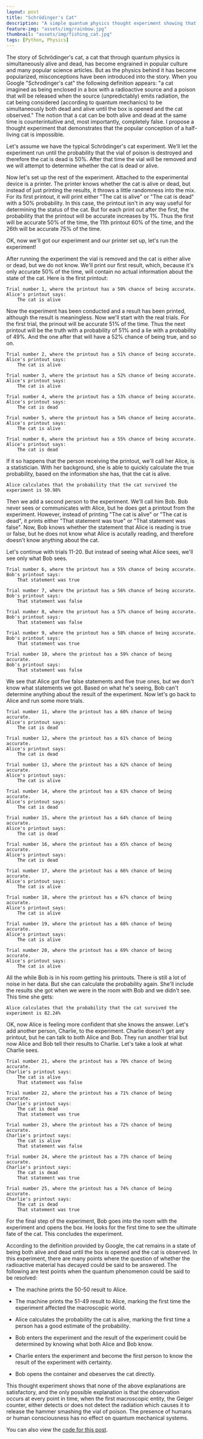```yaml
---
layout: post
title: "Schrödinger's Cat"
description: "A simple quantum physics thought experiment showing that the notion of macroscopic objects (like cats) being simultaneously dead and alive does not withstand close inspection"
feature-img: "assets/img/rainbow.jpg"
thumbnail: "assets/img/fishing_cat.jpg"
tags: [Python, Physics]
---
```


The story of Schrödinger's cat, a cat that through quantum physics is simultaneously alive and dead, has become engrained in popular culture and many popular science articles. But as the physics behind it has become popularized, misconceptions have been introduced into the story. When you Google "Schrodinger's cat" the following definition appears: "a cat imagined as being enclosed in a box with a radioactive source and a poison that will be released when the source (unpredictably) emits radiation, the cat being considered (according to quantum mechanics) to be simultaneously both dead and alive until the box is opened and the cat observed." The notion that a cat can be both alive and dead at the same time is counterintuitive and, most importantly, completely false. I propose a thought experiment that demonstrates that the popular conception of a half-living cat is impossible.<!--more-->


Let's assume we have the typical Schrödinger's cat experiment. We'll let the experiment run until the probability that the vial of poison is destroyed and therefore the cat is dead is 50%. After that time the vial will be removed and we will attempt to determine whether the cat is dead or alive.

Now let's set up the rest of the experiment. Attached to the experimental device is a printer. The printer knows whether the cat is alive or dead, but instead of just printing the results, it throws a little randomness into the mix. For its first printout, it will print either "The cat is alive" or "The cat is dead" with a 50% probability. In this case, the printout isn't in any way useful for determining the status of the cat. But for each print out after the first, the probability that the printout will be accurate increases by 1%. Thus the first will be accurate 50% of the time, the 11th printout 60% of the time, and the 26th will be accurate 75% of the time.

OK, now we'll got our experiment and our printer set up, let's run the experiment!


After running the experiment the vial is removed and the cat is either alive or dead, but we do not know. We'll print our first result,  which, because it's only accurate 50% of the time, will contain no actual information about the state of the cat. Here is the first printout:

    
    Trial number 1, where the printout has a 50% chance of being accurate.
    Alice's printout says:
        The cat is alive
    
    

Now the experiment has been conducted and a result has been printed, although the result is meaningless. Now we'll start with the real trials. For the first trial, the prinout will be accurate 51% of the time. Thus the next printout will be the truth with a probability of 51% and a lie with a probability of 49%. And the one after that will have a 52% chance of being true, and so on.


    Trial number 2, where the printout has a 51% chance of being accurate.
    Alice's printout says:
        The cat is alive
    
    Trial number 3, where the printout has a 52% chance of being accurate.
    Alice's printout says:
        The cat is alive
    
    Trial number 4, where the printout has a 53% chance of being accurate.
    Alice's printout says:
        The cat is dead
    
    Trial number 5, where the printout has a 54% chance of being accurate.
    Alice's printout says:
        The cat is alive
    
    Trial number 6, where the printout has a 55% chance of being accurate.
    Alice's printout says:
        The cat is dead
    
    

If it so happens that the person receiving the printout, we'll call her Alice, is a statistician. With her background, she is able to quickly calculate the true probability, based on the information she has, that the cat is alive.


    Alice calculates that the probability that the cat survived the experiment is 50.98%
    

Then we add a second person to the experiment. We'll call him Bob. Bob never sees or communicates with Alice, but he does get a printout from the experiment. However, instead of printing "The cat is alive" or "The cat is dead", it prints either "That statement was true" or "That statement was false". Now, Bob knows whether the statement that Alice is reading is true or false, but he does not know what Alice is acutally reading, and therefore doesn't know anything about the cat.

Let's continue with trials 11-20. But instead of seeing what Alice sees, we'll see only what Bob sees.


    Trial number 6, where the printout has a 55% chance of being accurate.
    Bob's printout says:
        That statement was true
    
    Trial number 7, where the printout has a 56% chance of being accurate.
    Bob's printout says:
        That statement was false
    
    Trial number 8, where the printout has a 57% chance of being accurate.
    Bob's printout says:
        That statement was false
    
    Trial number 9, where the printout has a 58% chance of being accurate.
    Bob's printout says:
        That statement was true
    
    Trial number 10, where the printout has a 59% chance of being accurate.
    Bob's printout says:
        That statement was false
    
    

We see that Alice got five false statements and five true ones, but we don't know what statements we got. Based on what he's seeing, Bob can't determine anything about the result of the experiment. Now let's go back to Alice and run some more trials.


    Trial number 11, where the printout has a 60% chance of being accurate.
    Alice's printout says:
        The cat is dead
    
    Trial number 12, where the printout has a 61% chance of being accurate.
    Alice's printout says:
        The cat is dead
    
    Trial number 13, where the printout has a 62% chance of being accurate.
    Alice's printout says:
        The cat is alive
    
    Trial number 14, where the printout has a 63% chance of being accurate.
    Alice's printout says:
        The cat is dead
    
    Trial number 15, where the printout has a 64% chance of being accurate.
    Alice's printout says:
        The cat is dead
    
    Trial number 16, where the printout has a 65% chance of being accurate.
    Alice's printout says:
        The cat is dead
    
    Trial number 17, where the printout has a 66% chance of being accurate.
    Alice's printout says:
        The cat is alive
    
    Trial number 18, where the printout has a 67% chance of being accurate.
    Alice's printout says:
        The cat is alive
    
    Trial number 19, where the printout has a 68% chance of being accurate.
    Alice's printout says:
        The cat is alive
    
    Trial number 20, where the printout has a 69% chance of being accurate.
    Alice's printout says:
        The cat is alive
    
    

All the while Bob is in his room getting his printouts. There is still a lot of noise in her data. But she can calculate the probability again. She'll include the results she got when we were in the room with Bob and we didn't see. This time she gets:


    Alice calculates that the probability that the cat survived the experiment is 82.24%
    

OK, now Alice is feeling more confident that she knows the answer. Let's add another person, Charlie, to the experiment. Charlie doesn't get any printout, but he can talk to both Alice and Bob. They run another trial but now Alice and Bob tell their results to Charlie. Let's take a look at what Charlie sees.


    Trial number 21, where the printout has a 70% chance of being accurate.
    Charlie's printout says:
        The cat is alive
        That statement was false
    
    Trial number 22, where the printout has a 71% chance of being accurate.
    Charlie's printout says:
        The cat is dead
        That statement was true
    
    Trial number 23, where the printout has a 72% chance of being accurate.
    Charlie's printout says:
        The cat is alive
        That statement was false
    
    Trial number 24, where the printout has a 73% chance of being accurate.
    Charlie's printout says:
        The cat is dead
        That statement was true
    
    Trial number 25, where the printout has a 74% chance of being accurate.
    Charlie's printout says:
        The cat is dead
        That statement was true
    
    

For the final step of the experiment, Bob goes into the room with the experiment and opens the box. He looks for the first time to see the ultimate fate of the cat.
This concludes the experiment.

According to the definition provided by Google, the cat remains in a state of being both alive and dead until the box is opened and the cat is observed. In this experiment, there are many points where the question of whether the radioactive material has decayed could be said to be answered. The following are test points when the quantum phenomenon could be said to be resolved:

- The machine prints the 50-50 result to Alice.

- The machine prints the 51-49 result to Alice, marking the first time the experiment affected the macroscopic world.

- Alice calculates the probability the cat is alive, marking the first time a person has a good estimate of the probability.

- Bob enters the experiment and the result of the experiment could be determined by knowing what both Alice and Bob know.

- Charlie enters the experiment and become the first person to know the result of the experiment with certainty.

- Bob opens the container and obeserves the cat directly.

This thought experiment shows that none of the above explanations are satisfactory, and the only possible explanation is that the observation occurs at every point in time, when the first macroscopic entity, the Geiger counter, either detects or does not detect the radiation which causes it to release the hammer smashing the vial of poison. The presence of humans or human consciousness has no effect on quantum mechanical systems.

You can also view the [code for this post](https://nbviewer.jupyter.org/github/jss367/JupyterNotebooks/blob/master/Schr%C3%B6dinger%27s%20cat.ipynb).
